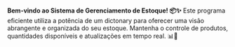 <strong>Bem-vindo ao Sistema de Gerenciamento de Estoque! 📦✨</strong> Este programa eficiente utiliza a potência de um dictonary para oferecer uma visão abrangente e organizada do seu estoque. Mantenha o controle de produtos, quantidades disponíveis e atualizações em tempo real. 📊🔧
